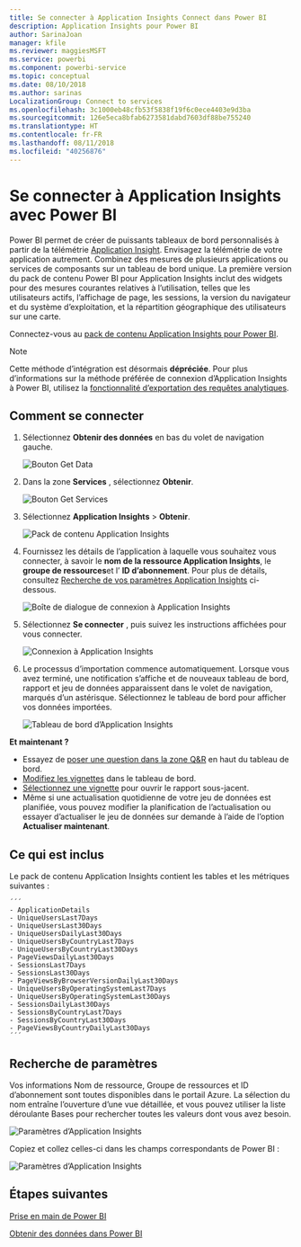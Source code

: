 ```yaml
---
title: Se connecter à Application Insights Connect dans Power BI
description: Application Insights pour Power BI
author: SarinaJoan
manager: kfile
ms.reviewer: maggiesMSFT
ms.service: powerbi
ms.component: powerbi-service
ms.topic: conceptual
ms.date: 08/10/2018
ms.author: sarinas
LocalizationGroup: Connect to services
ms.openlocfilehash: 3c1000eb48cfb53f5838f19f6c0ece4403e9d3ba
ms.sourcegitcommit: 126e5eca8bfab6273581dabd7603df88be755240
ms.translationtype: HT
ms.contentlocale: fr-FR
ms.lasthandoff: 08/11/2018
ms.locfileid: "40256876"
---
```

# <a name="connect-to-application-insights-with-power-bi"></a>Se connecter à Application Insights avec Power BI
Power BI permet de créer de puissants tableaux de bord personnalisés à partir de la télémétrie [Application Insight](https://azure.microsoft.com/documentation/articles/app-insights-overview/). Envisagez la télémétrie de votre application autrement. Combinez des mesures de plusieurs applications ou services de composants sur un tableau de bord unique. La première version du pack de contenu Power BI pour Application Insights inclut des widgets pour des mesures courantes relatives à l’utilisation, telles que les utilisateurs actifs, l’affichage de page, les sessions, la version du navigateur et du système d’exploitation, et la répartition géographique des utilisateurs sur une carte.

Connectez-vous au [pack de contenu Application Insights pour Power BI](https://app.powerbi.com/getdata/services/application-insights).

>[!NOTE]
>Cette méthode d’intégration est désormais **dépréciée**. Pour plus d’informations sur la méthode préférée de connexion d’Application Insights à Power BI, utilisez la [fonctionnalité d’exportation des requêtes analytiques](https://docs.microsoft.com/azure/application-insights/app-insights-export-power-bi#export-analytics-queries).

## <a name="how-to-connect"></a>Comment se connecter
1. Sélectionnez **Obtenir des données** en bas du volet de navigation gauche.
   
    ![Bouton Get Data](media/service-connect-to-application-insights/pbi_getdata.png)
2. Dans la zone **Services** , sélectionnez **Obtenir**.
   
    ![Bouton Get Services](media/service-connect-to-application-insights/pbi_getservices.png)
3. Sélectionnez **Application Insights** > **Obtenir**.
   
    ![Pack de contenu Application Insights](media/service-connect-to-application-insights/appinsights.png)
4. Fournissez les détails de l’application à laquelle vous souhaitez vous connecter, à savoir le **nom de la ressource Application Insights**, le **groupe de ressources**et l’ **ID d’abonnement**. Pour plus de détails, consultez [Recherche de vos paramètres Application Insights](#FindingAppInsightsParams) ci-dessous.
   
    ![Boîte de dialogue de connexion à Application Insights](media/service-connect-to-application-insights/pbi_contpkappinsitconnectndialog.png)    
5. Sélectionnez **Se connecter** , puis suivez les instructions affichées pour vous connecter.
   
    ![Connexion à Application Insights](media/service-connect-to-application-insights/pbi_contpkappinsitconnectn2.png)
6. Le processus d’importation commence automatiquement. Lorsque vous avez terminé, une notification s’affiche et de nouveaux tableau de bord, rapport et jeu de données apparaissent dans le volet de navigation, marqués d’un astérisque.  Sélectionnez le tableau de bord pour afficher vos données importées.
   
    ![Tableau de bord d’Application Insights](media/service-connect-to-application-insights/pbi_contpkappinsitdash.png)

**Et maintenant ?**

* Essayez de [poser une question dans la zone Q&R](power-bi-q-and-a.md) en haut du tableau de bord.
* [Modifiez les vignettes](service-dashboard-edit-tile.md) dans le tableau de bord.
* [Sélectionnez une vignette](service-dashboard-tiles.md) pour ouvrir le rapport sous-jacent.
* Même si une actualisation quotidienne de votre jeu de données est planifiée, vous pouvez modifier la planification de l’actualisation ou essayer d’actualiser le jeu de données sur demande à l’aide de l’option **Actualiser maintenant**.

## <a name="whats-included"></a>Ce qui est inclus
Le pack de contenu Application Insights contient les tables et les métriques suivantes :  

    ´´´
    - ApplicationDetails  
    - UniqueUsersLast7Days   
    - UniqueUsersLast30Days   
    - UniqueUsersDailyLast30Days  
    - UniqueUsersByCountryLast7Days  
    - UniqueUsersByCountryLast30Days   
    - PageViewsDailyLast30Days   
    - SessionsLast7Days   
    - SessionsLast30Days  
    - PageViewsByBrowserVersionDailyLast30Days   
    - UniqueUsersByOperatingSystemLast7Days   
    - UniqueUsersByOperatingSystemLast30Days    
    - SessionsDailyLast30Days   
    - SessionsByCountryLast7Days   
    - SessionsByCountryLast30Days   
    - PageViewsByCountryDailyLast30Days  
    ´´´ 

<a name="FindingAppInsightsParams"></a>

## <a name="finding-parameters"></a>Recherche de paramètres
Vos informations Nom de ressource, Groupe de ressources et ID d’abonnement sont toutes disponibles dans le portail Azure. La sélection du nom entraîne l’ouverture d’une vue détaillée, et vous pouvez utiliser la liste déroulante Bases pour rechercher toutes les valeurs dont vous avez besoin.

![Paramètres d’Application Insights](media/service-connect-to-application-insights/pbi_contpkappinsitparams.png)

Copiez et collez celles-ci dans les champs correspondants de Power BI :

![Paramètres d’Application Insights](media/service-connect-to-application-insights/pbi_contpkappinsitparam2.png)

## <a name="next-steps"></a>Étapes suivantes
[Prise en main de Power BI](service-get-started.md)

[Obtenir des données dans Power BI](service-get-data.md)

